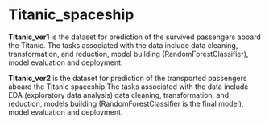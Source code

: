 # Titanic_spaceship

**Titanic_ver1** is the dataset for prediction of the survived passengers aboard the Titanic. The tasks associated with the data include data cleaning, transformation, and reduction, model building (RandomForestClassifier), model evaluation and deployment.

**Titanic_ver2** is the dataset for prediction of the transported passengers aboard the Titanic spaceship.The tasks associated with the data include EDA (exploratory data analysis) data cleaning, transformation, and reduction, models building (RandomForestClassifier is the final model), model evaluation and deployment.
